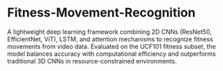 # Fitness-Movement-Recognition
A lightweight deep learning framework combining 2D CNNs (ResNet50, EfficientNet, ViT), LSTM, and attention mechanisms to recognize fitness movements from video data. Evaluated on the UCF101 fitness subset, the model balances accuracy with computational efficiency and outperforms traditional 3D CNNs in resource-constrained environments.
